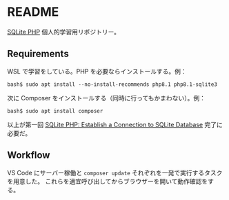 # README

[SQLite PHP](https://www.sqlitetutorial.net/sqlite-php/) 個人的学習用リポジトリー。

## Requirements

WSL で学習をしている。PHP を必要ならインストールする。例：

```console
bash$ sudo apt install --no-install-recommends php8.1 php8.1-sqlite3
```

次に Composer をインストールする（同時に行ってもかまわない）。例：

```console
bash$ sudo apt install composer
```

以上が第一回 [SQLite PHP: Establish a Connection to SQLite Database](https://www.sqlitetutorial.net/sqlite-php/connect/)
完了に必要だ。

## Workflow

VS Code にサーバー稼働と `composer update` それぞれを一発で実行するタスクを用意した。
これらを適宜呼び出してからブラウザーを開いて動作確認をする。
